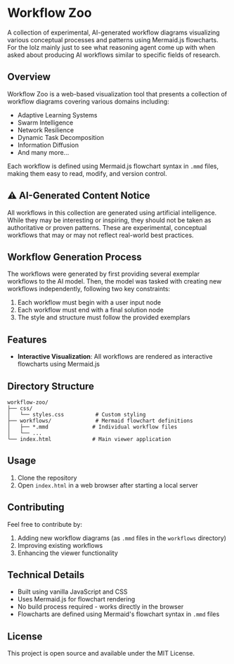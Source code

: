 # Workflow Zoo

A collection of experimental, AI-generated workflow diagrams visualizing various conceptual processes and patterns using Mermaid.js flowcharts. For the lolz mainly just to see what reasoning agent come up with when asked about producing AI workflows similar to specific fields of research.

## Overview

Workflow Zoo is a web-based visualization tool that presents a collection of workflow diagrams covering various domains including:
- Adaptive Learning Systems
- Swarm Intelligence
- Network Resilience
- Dynamic Task Decomposition
- Information Diffusion
- And many more...

Each workflow is defined using Mermaid.js flowchart syntax in `.mmd` files, making them easy to read, modify, and version control.

## ⚠️ AI-Generated Content Notice

All workflows in this collection are generated using artificial intelligence. While they may be interesting or inspiring, they should not be taken as authoritative or proven patterns. These are experimental, conceptual workflows that may or may not reflect real-world best practices.

## Workflow Generation Process

The workflows were generated by first providing several exemplar workflows to the AI model. Then, the model was tasked with creating new workflows independently, following two key constraints:
1. Each workflow must begin with a user input node
2. Each workflow must end with a final solution node
3. The style and structure must follow the provided exemplars

## Features

- **Interactive Visualization**: All workflows are rendered as interactive flowcharts using Mermaid.js

## Directory Structure

```
workflow-zoo/
├── css/
│   └── styles.css          # Custom styling
├── workflows/              # Mermaid flowchart definitions
│   ├── *.mmd              # Individual workflow files
│   └── ...
└── index.html             # Main viewer application
```

## Usage

1. Clone the repository
2. Open `index.html` in a web browser after starting a local server

## Contributing

Feel free to contribute by:
1. Adding new workflow diagrams (as `.mmd` files in the `workflows` directory)
2. Improving existing workflows
3. Enhancing the viewer functionality

## Technical Details

- Built using vanilla JavaScript and CSS
- Uses Mermaid.js for flowchart rendering
- No build process required - works directly in the browser
- Flowcharts are defined using Mermaid's flowchart syntax in `.mmd` files

## License

This project is open source and available under the MIT License.
